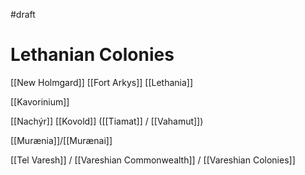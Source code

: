 #draft
# Lethanian Colonies
[[New Holmgard]]
[[Fort Arkys]]
[[Lethania]]

[[Kavorinium]]

[[Nachýr]]
[[Kovold]]
([[Tiamat]] / [[Vahamut]])

[[Murænia]]/[[Murænai]]

[[Tel Varesh]] / [[Vareshian Commonwealth]] / [[Vareshian Colonies]]